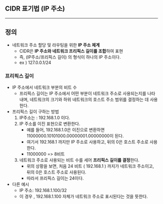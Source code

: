 

## CIDR 표기법 (IP 주소)

---

>

## 정의

- 네트워크 주소 할당 및 라우팅을 위한 **IP 주소 체계**
  - CIDR은 **IP 주소와 네트워크 프리픽스 길이를 조합**하여 표현
  - 즉, (IP주소/프리픽스 길이) 의 형식이 하나의 IP 주소이다. 
  - ex ) 127.0.0.1/24

### 프리픽스 길이

- IP 주소에서 네트워크 부분의 비트 수
  - 프리픽스 길이는 IP 주소에서 어떤 부분이 네트워크 주소로 사용되는지를 나타내며, 네트워크의 크기와 하위 네트워크의 호스트 주소 범위를 결정하는 데 사용헌다.
- 프리픽스 길이 구하는 방법
  1. IP주소는 : 192.168.1.0 이다. 
  2. IP 주소를 이진 표현으로 변환한다. 
     - 예를 들어, 192.168.1.0은 이진으로 변환하면 11000000.10101000.00000001.00000000이 된다. 
     - 여기서 192.168.1 까지만 IP 주소로 사용하고, 뒤의 0은 호스트 주소로 사용한다. 
     - 11000000 => 8비트 
  3. 네트워크 주소로 사용되는 비트 수를 세어 **프리픽스 길이를 결정**한다. 
     - 위의 상황을 보면, 처음 24 비트 ( 192.168.1 ) 까지가 네트워크 주소이고, 뒤의 0은 호스트 주소로 사용된다. 
     - 따라서 프리픽스 길이는 24이다. 
- 다른 예시 
  - IP 주소: 192.168.1.100/32
  - 이 경우 , 192.168.1.100 자체가 네트워크 주소로 표시된다는 것을 뜻한다. 